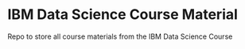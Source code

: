 # IBM Data Science Course Material
Repo to store all course materials from the IBM Data Science Course
